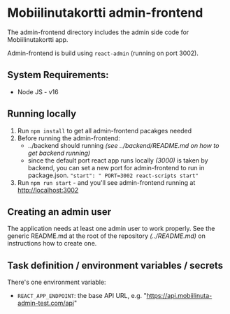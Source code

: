 # Mobiilinutakortti admin-frontend

The admin-frontend directory includes the admin side code for Mobiilinutakortti app.

Admin-frontend is build using `react-admin` (running on port 3002).

## System Requirements:

- Node JS - v16

## Running locally

1. Run `npm install` to get all admin-frontend pacakges needed
2. Before running the admin-frontend:
    *  ../backend should running *(see ../backend/README.md on how to get backend running)*
    * since the default port react app runs locally *(3000)* is taken by backend, you can set a new port for admin-frontend to run in package.json. `"start": " PORT=3002 react-scripts start"`
3. Run `npm run start` - and you'll see admin-frontend running at [http://localhost:3002](http://localhost:3002)

## Creating an admin user

The application needs at least one admin user to work properly. See the generic README.md at the root of the repository *(../README.md)* on instructions how to create one.

## Task definition / environment variables / secrets

There's one environment variable:
* `REACT_APP_ENDPOINT`: the base API URL, e.g. "https://api.mobiilinuta-admin-test.com/api"
